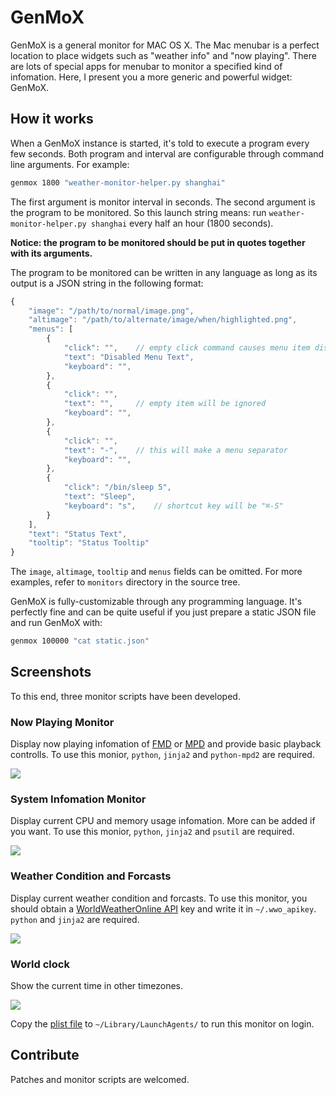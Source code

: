 # GenMoX

GenMoX is a general monitor for MAC OS X. The Mac menubar is a perfect location
to place widgets such as "weather info" and "now playing". There are lots of
special apps for menubar to monitor a specified kind of infomation. Here, I
present you a more generic and powerful widget: GenMoX.

## How it works

When a GenMoX instance is started, it's told to execute a program every few
seconds. Both program and interval are configurable through command line
arguments. For example:

```bash
genmox 1800 "weather-monitor-helper.py shanghai"
```

The first argument is monitor interval in seconds. The second argument is the
program to be monitored. So this launch string means: run
`weather-monitor-helper.py shanghai` every half an hour (1800 seconds).

**Notice:
the program to be monitored should be put in quotes together with its
arguments.**

The program to be monitored can be written in any language as long as its output
is a JSON string in the following format:

```javascript
{
    "image": "/path/to/normal/image.png",
    "altimage": "/path/to/alternate/image/when/highlighted.png",
    "menus": [
        {
            "click": "",    // empty click command causes menu item disabled
            "text": "Disabled Menu Text",
            "keyboard": "",
        },
        {
            "click": "",
            "text": "",     // empty item will be ignored
            "keyboard": "",
        },
        {
            "click": "",
            "text": "-",    // this will make a menu separator
            "keyboard": "",
        },
        {
            "click": "/bin/sleep 5",
            "text": "Sleep",
            "keyboard": "s",    // shortcut key will be "⌘-S"
        }
    ],
    "text": "Status Text",
    "tooltip": "Status Tooltip"
}
```

The `image`, `altimage`, `tooltip` and `menus` fields can be omitted. For more
examples, refer to `monitors` directory in the source tree.

GenMoX is fully-customizable through any programming language. It's perfectly
fine and can be quite useful if you just prepare a static JSON file and run
GenMoX with:

```bash
genmox 100000 "cat static.json"
```

## Screenshots

To this end, three monitor scripts have been developed.

### Now Playing Monitor

Display now playing infomation of [FMD](https://github.com/hzqtc/fmd) or
[MPD](http://musicpd.org/) and provide basic playback controlls. To use this
monior, `python`, `jinja2` and `python-mpd2` are required.

![](https://raw.github.com/hzqtc/genmox/master/screenshots/nowplaying-monitor.png)

### System Infomation Monitor

Display current CPU and memory usage infomation. More can be added if you want.
To use this monior, `python`, `jinja2` and `psutil` are required.

![](https://raw.github.com/hzqtc/genmox/master/screenshots/sysinfo-monitor.png)

### Weather Condition and Forcasts

Display current weather condition and forcasts. To use this monitor, you should
obtain a [WorldWeatherOnline
API](http://www.worldweatheronline.com/register.aspx) key and write it in
`~/.wwo_apikey`. `python` and `jinja2` are required.

![](https://raw.github.com/hzqtc/genmox/master/screenshots/weather-monitor.png)

### World clock

Show the current time in other timezones.

![](https://raw.github.com/hzqtc/genmox/master/screenshots/world-clock.png)

Copy the [plist file](https://raw.github.com/hzqtc/genmox/master/hzqtc.worldclock.plist)
to `~/Library/LaunchAgents/` to run this monitor on login.

## Contribute

Patches and monitor scripts are welcomed.
